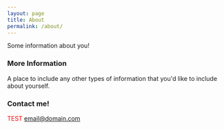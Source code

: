 ```yaml
---
layout: page
title: About
permalink: /about/
---
```


Some information about you!

### More Information

A place to include any other types of information that you'd like to include about yourself.

### Contact me!
<span style="color: red;">TEST</span>
[email@domain.com](mailto:email@domain.com)
